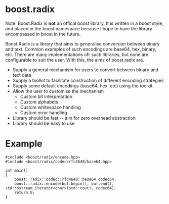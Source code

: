 # boost.radix

Note: Boost.Radix is **not** an offical boost library. It is written in a boost style, and placed in the boost namespace because I hope to have the library encompassed in boost in the future.

Boost.Radix is a library that aims to generalise conversion between binary and text. Common examples of such encodings are base64, hex, binary, etc. There are many implementations ofr such libraries, but none are configurable to suit the user. With this, the aims of boost.radix are.

- Supply a general mechanism for users to convert between binary and text data
- Supply a toolkit to facilitate construction of different encoding strategies
- Supply some default encodings (base64, hex, etc) using the toolkit.
- Allow the user to customise the mechanism
  - Custom bit interpretation
  - Custom alphabets
  - Custom whitespace handling
  - Custom error handling
- Library should be fast -- aim for zero overhead abstraction
- Library should be easy to use

# Example

```
#include <boost/radix/encode.hpp>
#include <boost/radix/codec/rfc4648/base64.hpp>

int main()
{
    boost::radix::codec::rfc4648::base64 codec64;
    boost::radix::encode(buf.begin(), buf.end(), std::ostream_iterator<char>(std::cout), codec64);
    return 0;
}
